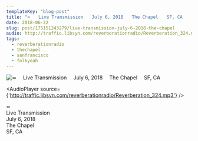 ```yaml
---
templateKey: "blog-post"
title: "⋍ ⠀ Live Transmission ⠀ July 6, 2018 ⠀ The Chapel ⠀ SF, CA ⠀⠀"
date: 2018-06-22
slug: post/175151243279/live-transmission-july-6-2018-the-chapel
audio: http://traffic.libsyn.com/reverberationradio/Reverberation_324.mp3
tags:
  - reverberationradio
  - thechapel
  - sanfrancisco
  - folkyeah
---
```


![⋍ ⠀ Live Transmission ⠀ July 6, 2018 ⠀ The Chapel ⠀ SF, CA ⠀⠀](../images/22e5d7f4ac282454481b1992c7d1f687d71324f922aa5f7a5e297aed677705cd.jpg)

<AudioPlayer source={'http://traffic.libsyn.com/reverberationradio/Reverberation_324.mp3'} />

<p>⋍ ⠀<br />Live Transmission ⠀<br />July 6, 2018 ⠀<br />The Chapel ⠀<br />SF, CA ⠀⠀<br /></p>
